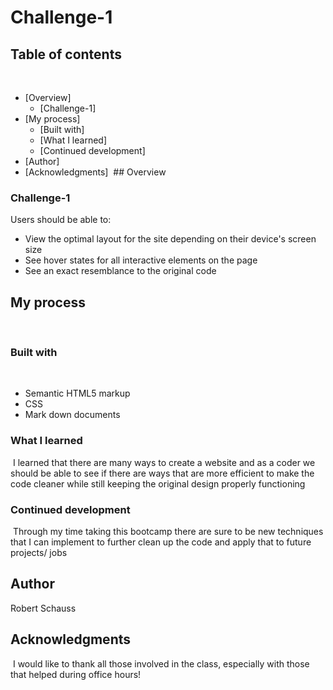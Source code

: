 # Challenge-1

## Table of contents
​
- [Overview]
  - [Challenge-1]
- [My process]
  - [Built with]
  - [What I learned]
  - [Continued development]
- [Author]
- [Acknowledgments]
​
​## Overview
​
### Challenge-1​

Users should be able to:
​
- View the optimal layout for the site depending on their device's screen size
- See hover states for all interactive elements on the page
- See an exact resemblance to the original code

## My process
​
### Built with
​
- Semantic HTML5 markup
- CSS
- Mark down documents
​
### What I learned
​
I learned that there are many ways to create a website and as a coder we should be able to see if there are ways that are more efficient to make the code cleaner while still keeping the original design properly functioning
​
### Continued development
​
Through my time taking this bootcamp there are sure to be new techniques that I can implement to further clean up the code and apply that to future projects/ jobs
​
## Author
  Robert Schauss
​
## Acknowledgments
​
I would like to thank all those involved in the class, especially with those that helped during office hours!